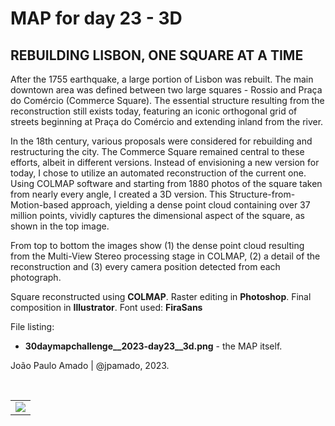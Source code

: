 <h1>MAP for day 23 - 3D</h1>
<h2>REBUILDING LISBON, ONE SQUARE AT A TIME</h2> 
<p>After the 1755 earthquake, a large portion of Lisbon was rebuilt. The main downtown area was defined between two large squares - Rossio and Praça do Comércio (Commerce Square). The essential structure resulting from the reconstruction still exists today, featuring an iconic orthogonal grid of streets beginning at Praça do Comércio and extending inland from the river.</p>
<p>In the 18th century, various proposals were considered for rebuilding and restructuring the city. The Commerce Square remained central to these efforts, albeit in different versions. Instead of envisioning a new version for today, I chose to utilize an automated reconstruction of the current one. Using COLMAP software and starting from 1880 photos of the square taken from nearly every angle, I created a 3D version. This Structure-from-Motion-based approach, yielding a dense point cloud containing over 37 million points, vividly captures the dimensional aspect of the square, as shown in the top image.</p>
<p>From top to bottom the images show (1) the dense point cloud resulting from the Multi-View Stereo processing stage in COLMAP, (2) a detail of the reconstruction and (3) every camera position detected from each photograph.</p>
<p>Square reconstructed using <b>COLMAP</b>. Raster editing in <b>Photoshop</b>. Final composition in <b>Illustrator</b>. Font used: <b>FiraSans</b><br>
<p>File listing:</p>
<ul>
  <li><b>30daymapchallenge__2023-day23__3d.png</b> - the MAP itself.</li>
  </ul>
<p>João Paulo Amado | @jpamado, 2023.</p>
<p>&nbsp;</p>
<table>
<tr>
<td style="border:thin #000">
<img src="30daymapchallenge__2023-day23__3D.png" width=auto>
</td>
</tr>
</table>
